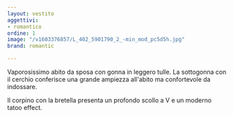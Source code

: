 ```yaml
---
layout: vestito
aggettivi:
- romantico
ordine: 1
image: "/v1603376857/L_402_5901790_2_-min_mod_pc5d5h.jpg"
brand: romantic

---
```

Vaporosissimo abito da sposa con gonna in leggero tulle. La sottogonna con il cerchio conferisce una grande ampiezza all'abito ma confortevole da indossare.

Il corpino con la bretella presenta un profondo scollo a V e un moderno tatoo effect.